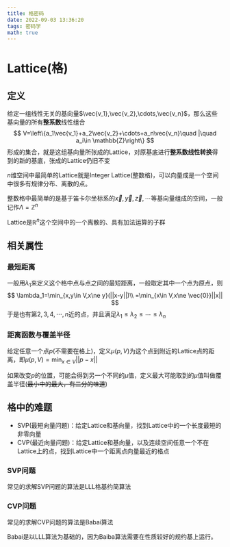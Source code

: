 ```yaml
---
title: 格密码
date: 2022-09-03 13:36:20
tags: 密码学
math: true
---
```


# Lattice(格)

## 定义

给定一组线性无关的基向量$\vec{v_1},\vec{v_2},\cdots,\vec{v_n}$，那么这些基向量的所有**整系数**线性组合
$$
V=\left\{a_1\vec{v_1}+a_2\vec{v_2}+\cdots+a_n\vec{v_n}\quad |\quad a_i\in \mathbb{Z}\right\}
$$
形成的集合，就是这组基向量所张成的$\text{Lattice}$，对原基底进行**整系数线性转换**得到的新的基底，张成的$\text{Lattice}​$仍旧不变

$n$维空间中最简单的$\text{Lattice}$就是$\text{Integer Lattice}$(整数格)，可以向量成是一个空间中很多有规律分布、离散的点。

整数格中最简单的是基于笛卡尔坐标系的$\vec{x},\vec{y},\vec{z},\cdots$等基向量组成的空间，一般记作$\Lambda=\mathbb{Z}^n$

$\text{Lattice}$是$\mathbb{R}^n$这个空间中的一个离散的、具有加法运算的子群

## 相关属性

### 最短距离

一般用$\lambda_1$来定义这个格中点与点之间的最短距离，一般取定其中一个点为原点，则
$$
\lambda_1=\min_{x,y\in V,x\ne y}(||x-y||)\\
=\min_{x\in V,x\ne \vec{0}}||x||
$$
于是也有第$2,3,4,\cdots,n$近的点，并且满足$\lambda_1\le\lambda_2\le \cdots\le \lambda_n$

### 距离函数与覆盖半径

给定任意一个点$p$(不需要在格上)，定义$\mu(p,V)$为这个点到附近的$\text{Lattice}$点的距离，即$\mu(p,V)=\min_{x\in V}||p-x||$

如果改变$p$的位置，可能会得到另一个不同的$\mu$值，定义最大可能取到的$\mu$值叫做覆盖半径(~~最小中的最大，有二分的味道~~)



## 格中的难题

+ $\text{SVP}$(最短向量问题)：给定$\text{Lattice}$和基向量，找到$\text{Lattice}$中的一个长度最短的非零向量
+ $\text{CVP}$(最近向量问题)：给定$\text{Lattice}$和基向量，以及连续空间任意一个不在$\text{Lattice}$上的点，找到$\text{Lattice}$中一个距离点向量最近的格点

### SVP问题

常见的求解$\text{SVP}$问题的算法是$\text{LLL}$格基约简算法

### CVP问题

常见的求解$\text{CVP}$问题的算法是$\text{Babai}$算法

$\text{Babai}$是以$\text{LLL}$算法为基础的，因为$\text{Baiba}$算法需要在性质较好的规约基上运行。





